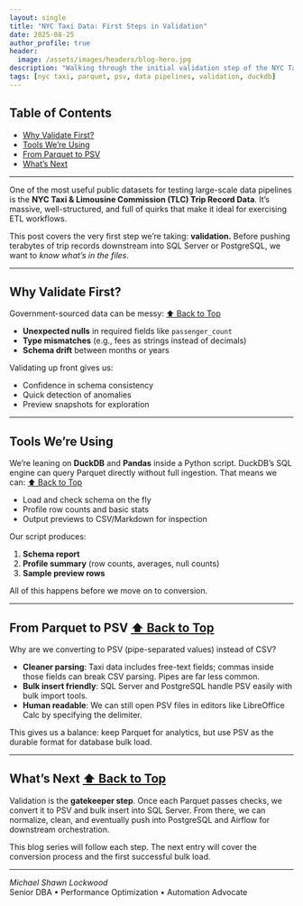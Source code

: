 ```yaml
---
layout: single
title: "NYC Taxi Data: First Steps in Validation"
date: 2025-08-25
author_profile: true
header:
  image: /assets/images/headers/blog-hero.jpg
description: "Walking through the initial validation step of the NYC Taxi data pipeline, before conversion and bulk insert."
tags: [nyc taxi, parquet, psv, data pipelines, validation, duckdb]
---
```


## Table of Contents
- [Why Validate First?](#why-validate-first)
- [Tools We’re Using](#tools-were-using)
- [From Parquet to PSV](#from-parquet-to-psv)
- [What’s Next](#whats-next)

---

One of the most useful public datasets for testing large-scale data pipelines is the **NYC Taxi & Limousine Commission (TLC) Trip Record Data**. It’s massive, well-structured, and full of quirks that make it ideal for exercising ETL workflows.

This post covers the very first step we’re taking: **validation.** Before pushing terabytes of trip records downstream into SQL Server or PostgreSQL, we want to *know what’s in the files*.

---

## Why Validate First?
Government-sourced data can be messy:
[⬆ Back to Top](#table-of-contents)
- **Unexpected nulls** in required fields like `passenger_count`
- **Type mismatches** (e.g., fees as strings instead of decimals)
- **Schema drift** between months or years

Validating up front gives us:
- Confidence in schema consistency  
- Quick detection of anomalies  
- Preview snapshots for exploration  

---

## Tools We’re Using
We’re leaning on **DuckDB** and **Pandas** inside a Python script. DuckDB’s SQL engine can query Parquet directly without full ingestion. That means we can:
[⬆ Back to Top](#table-of-contents)
- Load and check schema on the fly  
- Profile row counts and basic stats  
- Output previews to CSV/Markdown for inspection  

Our script produces: 
1. **Schema report**  
2. **Profile summary** (row counts, averages, null counts)  
3. **Sample preview rows**  

All of this happens before we move on to conversion.

---

## From Parquet to PSV [⬆ Back to Top](#table-of-contents)
Why are we converting to PSV (pipe-separated values) instead of CSV?

- **Cleaner parsing**: Taxi data includes free-text fields; commas inside those fields can break CSV parsing. Pipes are far less common.  
- **Bulk insert friendly**: SQL Server and PostgreSQL handle PSV easily with bulk import tools.  
- **Human readable**: We can still open PSV files in editors like LibreOffice Calc by specifying the delimiter.  

This gives us a balance: keep Parquet for analytics, but use PSV as the durable format for database bulk load.

---

## What’s Next [⬆ Back to Top](#table-of-contents)
Validation is the **gatekeeper step**. Once each Parquet passes checks, we convert it to PSV and bulk insert into SQL Server. From there, we can normalize, clean, and eventually push into PostgreSQL and Airflow for downstream orchestration.

This blog series will follow each step. The next entry will cover the conversion process and the first successful bulk load.

---

*Michael Shawn Lockwood*  
Senior DBA • Performance Optimization • Automation Advocate
